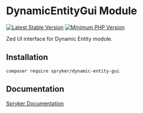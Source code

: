 # DynamicEntityGui Module
[![Latest Stable Version](https://poser.pugx.org/spryker/dynamic-entity-gui/v/stable.svg)](https://packagist.org/packages/spryker/dynamic-entity-gui)
[![Minimum PHP Version](https://img.shields.io/badge/php-%3E%3D%208.2-8892BF.svg)](https://php.net/)

Zed UI interface for Dynamic Entity module.

## Installation

```
composer require spryker/dynamic-entity-gui
```

## Documentation

[Spryker Documentation](https://docs.spryker.com)
